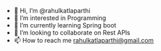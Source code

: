 - 👋 Hi, I’m @rahulkatlaparthi
- 👀 I’m interested in Programming
- 🌱 I’m currently learning Spring boot
- 💞️ I’m looking to collaborate on Rest APIs
- 📫 How to reach me rahulkatlaparthi@gmail.com

